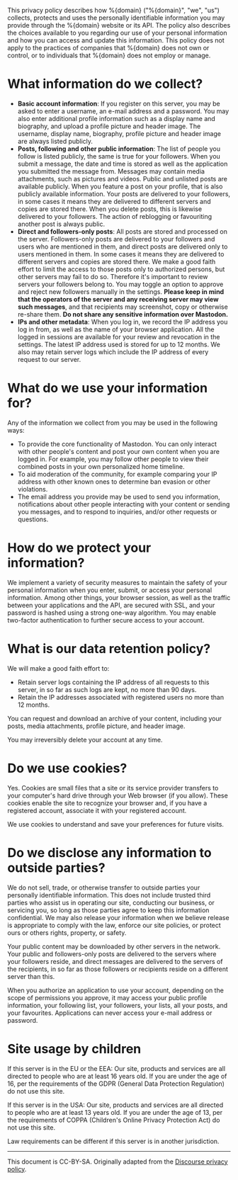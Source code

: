 This privacy policy describes how %{domain} ("%{domain}", "we", "us") collects,
protects and uses the personally identifiable information you may provide
through the %{domain} website or its API. The policy also describes the choices
available to you regarding our use of your personal information and how you can
access and update this information. This policy does not apply to the practices
of companies that %{domain} does not own or control, or to individuals that
%{domain} does not employ or manage.

# What information do we collect?

- **Basic account information**: If you register on this server, you may be
  asked to enter a username, an e-mail address and a password. You may also
  enter additional profile information such as a display name and biography, and
  upload a profile picture and header image. The username, display name,
  biography, profile picture and header image are always listed publicly.
- **Posts, following and other public information**: The list of people you
  follow is listed publicly, the same is true for your followers. When you
  submit a message, the date and time is stored as well as the application you
  submitted the message from. Messages may contain media attachments, such as
  pictures and videos. Public and unlisted posts are available publicly. When
  you feature a post on your profile, that is also publicly available
  information. Your posts are delivered to your followers, in some cases it
  means they are delivered to different servers and copies are stored there.
  When you delete posts, this is likewise delivered to your followers. The
  action of reblogging or favouriting another post is always public.
- **Direct and followers-only posts**: All posts are stored and processed on the
  server. Followers-only posts are delivered to your followers and users who are
  mentioned in them, and direct posts are delivered only to users mentioned in
  them. In some cases it means they are delivered to different servers and
  copies are stored there. We make a good faith effort to limit the access to
  those posts only to authorized persons, but other servers may fail to do so.
  Therefore it's important to review servers your followers belong to. You may
  toggle an option to approve and reject new followers manually in the settings.
  **Please keep in mind that the operators of the server and any receiving
  server may view such messages**, and that recipients may screenshot, copy or
  otherwise re-share them. **Do not share any sensitive information over
  Mastodon.**
- **IPs and other metadata**: When you log in, we record the IP address you log
  in from, as well as the name of your browser application. All the logged in
  sessions are available for your review and revocation in the settings. The
  latest IP address used is stored for up to 12 months. We also may retain
  server logs which include the IP address of every request to our server.

# What do we use your information for?

Any of the information we collect from you may be used in the following ways:

- To provide the core functionality of Mastodon. You can only interact with
  other people's content and post your own content when you are logged in. For
  example, you may follow other people to view their combined posts in your own
  personalized home timeline.
- To aid moderation of the community, for example comparing your IP address with
  other known ones to determine ban evasion or other violations.
- The email address you provide may be used to send you information,
  notifications about other people interacting with your content or sending you
  messages, and to respond to inquiries, and/or other requests or questions.

# How do we protect your information?

We implement a variety of security measures to maintain the safety of your
personal information when you enter, submit, or access your personal
information. Among other things, your browser session, as well as the traffic
between your applications and the API, are secured with SSL, and your password
is hashed using a strong one-way algorithm. You may enable two-factor
authentication to further secure access to your account.

# What is our data retention policy?

We will make a good faith effort to:

- Retain server logs containing the IP address of all requests to this server,
  in so far as such logs are kept, no more than 90 days.
- Retain the IP addresses associated with registered users no more than 12
  months.

You can request and download an archive of your content, including your posts,
media attachments, profile picture, and header image.

You may irreversibly delete your account at any time.

# Do we use cookies?

Yes. Cookies are small files that a site or its service provider transfers to
your computer's hard drive through your Web browser (if you allow). These
cookies enable the site to recognize your browser and, if you have a registered
account, associate it with your registered account.

We use cookies to understand and save your preferences for future visits.

# Do we disclose any information to outside parties?

We do not sell, trade, or otherwise transfer to outside parties your personally
identifiable information. This does not include trusted third parties who assist
us in operating our site, conducting our business, or servicing you, so long as
those parties agree to keep this information confidential. We may also release
your information when we believe release is appropriate to comply with the law,
enforce our site policies, or protect ours or others rights, property, or
safety.

Your public content may be downloaded by other servers in the network. Your
public and followers-only posts are delivered to the servers where your
followers reside, and direct messages are delivered to the servers of the
recipients, in so far as those followers or recipients reside on a different
server than this.

When you authorize an application to use your account, depending on the scope of
permissions you approve, it may access your public profile information, your
following list, your followers, your lists, all your posts, and your favourites.
Applications can never access your e-mail address or password.

# Site usage by children

If this server is in the EU or the EEA: Our site, products and services are all
directed to people who are at least 16 years old. If you are under the age of
16, per the requirements of the GDPR (General Data Protection Regulation) do not
use this site.

If this server is in the USA: Our site, products and services are all directed
to people who are at least 13 years old. If you are under the age of 13, per the
requirements of COPPA (Children's Online Privacy Protection Act) do not use this
site.

Law requirements can be different if this server is in another jurisdiction.

---

This document is CC-BY-SA. Originally adapted from the [Discourse privacy
policy](HTTPS://github.com/discourse/discourse).
